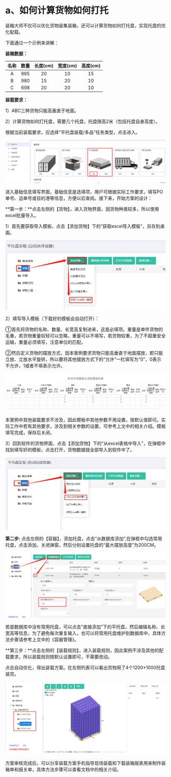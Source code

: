 # a、如何计算货物如何打托

装箱大师不仅可以优化货物装集装箱，还可以计算货物如何打托盘，实现托盘的优化配载。

下面通过一个示例来讲解：

**装箱数据：**

| 名称 | 数量 | 长度\(cm\) | 宽度\(cm\) | 高度\(cm\) |
| :---: | :---: | :---: | :---: | :---: |
| A | 985 | 20 | 10 | 15 |
| B | 980 | 15 | 20 | 10 |
| C | 698 | 20 | 20 | 10 |

**装载要求：**

1）ABC三种货物只能高垂直于地面。

2）计算货物如何打托盘，需要几个托盘，托盘限高2米（包括托盘自身高度）。

根据当前装载要求，应选择“平托盘装载/多品”任务类型，点击进入。

![](../../.gitbook/assets/0%20%2819%29.png)

进入基础信息填写界面，基础信息是选填项，用户可根据实际工作要求，填写PO单号、运单号或目的港等信息，方便以后查阅。接下来，开始方案的设计：

**第一步：**点击左侧的【货物】，进入货物界面，因货物种类较多，所以使用excel批量导入。

1）首先要获取导入模板，点击【添加货物】下的“获取excel导入模板”，另存到桌面。

![](../../.gitbook/assets/1%20%2818%29.png)

2）填写导入模板（下载好的模板会自动打开）：

①首先将货物的名称、数量、长宽高复制进来，这是必填项。重量是单件货物的毛重，若货物重量较轻可以忽略，重量可以不填写，若货物较重，为了不超重安全运输，重量必须填写，注意单位的匹配。

②然后定义货物的摆放方式，因本案例要求货物只能高垂直于地面摆放，即只能立放、立放水平旋转，所以要将其他摆放方式下的“允许”一栏填写为“0”，0表示不允许，1或者不填表示允许。

![](../../.gitbook/assets/2%20%2823%29.png)

本案例中其他装载要求不涉及，因此模板中其他参数不用设置，按默认值即可。实际工作中若有其他要求，涉及到相关参数的设置，可参考上文中的相关介绍。模板填写完成，保存后关闭。

3）回到软件的货物界面，点击【添加货物】下的“从excel表格中导入”，在弹框中找到填写好的模板，点击打开，货物数据就全部导入到软件中了。

![](../../.gitbook/assets/3%20%2821%29.png)

**第二步:** 点击左侧的【容器】，添加托盘，点击“从数据库添加”,在弹框中勾选常用托盘，点击添加，关闭弹窗，然后分别设置托盘的“最大摆放高度”为200CM。

![](../../.gitbook/assets/4%20%2819%29.png)

若是数据库中没有常用托盘，可以点击“直接添加”下的平托盘，然后编辑名称、长宽高等信息，为了避免每次重复输入，也可以将常用托盘维护到数据库中，具体方法步骤请参考上文中的《容器管理》。

**第三步：**点击左侧的【装载规则】，进入装载规则，因此案例不涉及其他的配载要求，所以装载规则按默认设置即可，不需要改动。

点击自动优化，得出装载方案。在左侧列表可以看出货物用了4个1200\*1000托盘装完。

![](../../.gitbook/assets/5%20%2820%29.png)

方案审核完成后，可以分享装载方案手机指导现场装载和下载装箱报表用来制作装箱单和报关单，具体方法步骤可以查看文档中的相关介绍。


